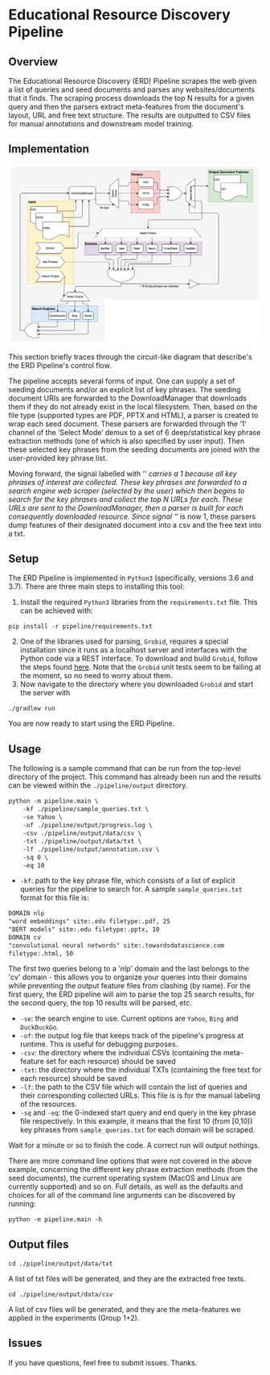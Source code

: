 # Educational Resource Discovery Pipeline

## Overview

The Educational Resource Discovery (ERD) Pipeline scrapes the web given a list of queries and seed documents and parses any websites/documents that it finds. The scraping process downloads the top N results for a given query and then the parsers extract meta-features from the document's layout, URL and free text structure. The results are outputted to CSV files for manual annotations and downstream model training.

## Implementation
![pipeline](./erd_pipeline_arch.png "ERD Pipeline Control Flow")

This section briefly traces through the circuit-like diagram that describe's the ERD Pipeline's control flow.

The pipeline accepts several forms of input. One can supply a set of seeding documents and/or an explicit list of key phrases. The seeding document URIs are forwarded to the DownloadManager that downloads them if they do not already exist in the local filesystem. Then, based on the file type (supported types are PDF, PPTX and HTML), a parser is created to wrap each seed document. These parsers are forwarded through the ’1’ channel of the ‘Select Mode’ demux to a set of 6 deep/statistical key phrase extraction methods (one of which is also specified by user input). Then these selected key phrases from the seeding documents are joined with the user-provided key phrase list.

Moving forward, the signal labelled with ‘*’ carries a 1 because all key phrases of interest are collected. These key phrases are forwarded to a search engine web scraper (selected by the user) which then begins to search for the key phrases and collect the top N URLs for each. These URLs are sent to the DownloadManager, then a parser is built for each consequently downloaded resource. Since signal ‘*’ is now 1, these parsers dump features of their designated document into a csv and the free text into a txt.

## Setup
The ERD Pipeline is implemented in `Python3` (specifically, versions 3.6 and 3.7). There are three main steps to installing this tool:
1. Install the required `Python3` libraries from the `requirements.txt` file. This can be achieved with:
```
pip install -r pipeline/requirements.txt
```
2. One of the libraries used for parsing, `Grobid`, requires a special installation since it runs as a localhost server and interfaces with the Python code via a REST interface. To download and build `Grobid`, follow the steps found [here](https://grobid.readthedocs.io/en/latest/Install-Grobid/). Note that the `Grobid` unit tests seem to be failing at the moment, so no need to worry about them.
3. Now navigate to the directory where you downloaded `Grobid` and start the server with
```
./gradlew run
```
You are now ready to start using the ERD Pipeline.

## Usage
The following is a sample command that can be run from the top-level directory of the project. This command has already been run and the results can be viewed within the `./pipeline/output` directory.
```
python -m pipeline.main \
    -kf ./pipeline/sample_queries.txt \
    -se Yahoo \
	-of ./pipeline/output/progress.log \
	-csv ./pipeline/output/data/csv \
	-txt ./pipeline/output/data/txt \
	-lf ./pipeline/output/annotation.csv \
	-sq 0 \
	-eq 10
```
- `-kf`: path to the key phrase file, which consists of a list of explicit queries for the pipeline to search for. A sample `sample_queries.txt` format for this file is:
```
DOMAIN nlp
"word embeddings" site:.edu filetype:.pdf, 25
"BERT models" site:.edu filetype:.pptx, 10
DOMAIN cv
"convolutional neural networds" site:.towardsdatascience.com filetype:.html, 50
```
The first two queries belong to a 'nlp' domain and the last belongs to the 'cv' domain - this allows you to organize your queries into their domains while preventing the output feature files from clashing (by name). For the first query, the ERD pipeline will aim to parse the top 25 search results, for the second query, the top 10 results will be parsed, etc.

- `-se`: the search engine to use. Current options are `Yahoo`, `Bing` and `DuckDuckGo`.
- `-of`: the output log file that keeps track of the pipeline's progress at runtime. This is useful for debugging purposes.
- `-csv`: the directory where the individual CSVs (containing the meta-feature set for each resource) should be saved
- `-txt`: the directory where the individual TXTs (containing the free text for each resource) should be saved
- `-lf`: the path to the CSV file which will contain the list of queries and their corresponding collected URLs. This file is is for the manual labeling of the resources.
- `-sq` and `-eq`: the 0-indexed start query and end query in the key phrase file respectively. In this example, it means that the first 10 (from [0,10)) key phrases from `sample_queries.txt` for each domain will be scraped.

Wait for a minute or so to finish the code. A correct run will output nothings. 

There are more command line options that were not covered in the above example, concerning the different key phrase extraction methods (from the seed documents), the current operating system (MacOS and Linux are currently supported) and so on. Full details, as well as the defaults and choices for all of the command line arguments can be discovered by running:
```
python -m pipeline.main -h
```

## Output files
```
cd ./pipeline/output/data/txt
```
A list of txt files will be generated, and they are the extracted free texts.
```
cd ./pipeline/output/data/csv
```
A list of csv files will be generated, and they are the meta-features we applied in the experiments (Group 1+2).

## Issues
If you have questions, feel free to submit issues. Thanks.
